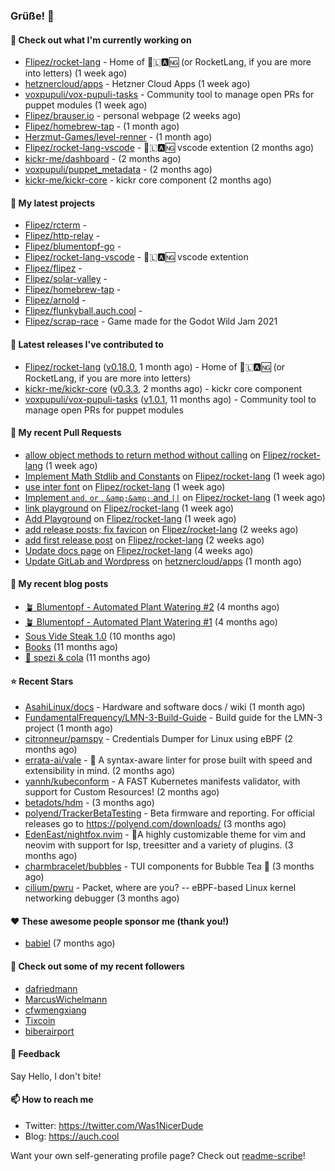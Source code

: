 ### Grüße! 👋

#### 👷 Check out what I'm currently working on

- [Flipez/rocket-lang](https://github.com/Flipez/rocket-lang) - Home of 🚀🇱🅰🆖 (or RocketLang, if you are more into letters) (1 week ago)
- [hetznercloud/apps](https://github.com/hetznercloud/apps) - Hetzner Cloud Apps (1 week ago)
- [voxpupuli/vox-pupuli-tasks](https://github.com/voxpupuli/vox-pupuli-tasks) - Community tool to manage open PRs for puppet modules (1 week ago)
- [Flipez/brauser.io](https://github.com/Flipez/brauser.io) - personal webpage (2 weeks ago)
- [Flipez/homebrew-tap](https://github.com/Flipez/homebrew-tap) -  (1 month ago)
- [Herzmut-Games/level-renner](https://github.com/Herzmut-Games/level-renner) -  (1 month ago)
- [Flipez/rocket-lang-vscode](https://github.com/Flipez/rocket-lang-vscode) - 🚀🇱🅰🆖 vscode extention (2 months ago)
- [kickr-me/dashboard](https://github.com/kickr-me/dashboard) -  (2 months ago)
- [voxpupuli/puppet_metadata](https://github.com/voxpupuli/puppet_metadata) -  (2 months ago)
- [kickr-me/kickr-core](https://github.com/kickr-me/kickr-core) - kickr core component (2 months ago)

#### 🌱 My latest projects

- [Flipez/rcterm](https://github.com/Flipez/rcterm) - 
- [Flipez/http-relay](https://github.com/Flipez/http-relay) - 
- [Flipez/blumentopf-go](https://github.com/Flipez/blumentopf-go) - 
- [Flipez/rocket-lang-vscode](https://github.com/Flipez/rocket-lang-vscode) - 🚀🇱🅰🆖 vscode extention
- [Flipez/flipez](https://github.com/Flipez/flipez) - 
- [Flipez/solar-valley](https://github.com/Flipez/solar-valley) - 
- [Flipez/homebrew-tap](https://github.com/Flipez/homebrew-tap) - 
- [Flipez/arnold](https://github.com/Flipez/arnold) - 
- [Flipez/flunkyball.auch.cool](https://github.com/Flipez/flunkyball.auch.cool) - 
- [Flipez/scrap-race](https://github.com/Flipez/scrap-race) - Game made for the Godot Wild Jam 2021


#### 🔭 Latest releases I've contributed to

- [Flipez/rocket-lang](https://github.com/Flipez/rocket-lang) ([v0.18.0](https://github.com/Flipez/rocket-lang/releases/tag/v0.18.0), 1 month ago) - Home of 🚀🇱🅰🆖 (or RocketLang, if you are more into letters)
- [kickr-me/kickr-core](https://github.com/kickr-me/kickr-core) ([v0.3.3](https://github.com/kickr-me/kickr-core/releases/tag/v0.3.3), 2 months ago) - kickr core component
- [voxpupuli/vox-pupuli-tasks](https://github.com/voxpupuli/vox-pupuli-tasks) ([v1.0.1](https://github.com/voxpupuli/vox-pupuli-tasks/releases/tag/v1.0.1), 11 months ago) - Community tool to manage open PRs for puppet modules

#### 🔨 My recent Pull Requests

- [allow object methods to return method without calling](https://github.com/Flipez/rocket-lang/pull/106) on [Flipez/rocket-lang](https://github.com/Flipez/rocket-lang) (1 week ago)
- [Implement Math Stdlib and Constants](https://github.com/Flipez/rocket-lang/pull/105) on [Flipez/rocket-lang](https://github.com/Flipez/rocket-lang) (1 week ago)
- [use inter font](https://github.com/Flipez/rocket-lang/pull/103) on [Flipez/rocket-lang](https://github.com/Flipez/rocket-lang) (1 week ago)
- [Implement `and`, `or` , `&amp;&amp;` and `||`](https://github.com/Flipez/rocket-lang/pull/102) on [Flipez/rocket-lang](https://github.com/Flipez/rocket-lang) (1 week ago)
- [link playground](https://github.com/Flipez/rocket-lang/pull/101) on [Flipez/rocket-lang](https://github.com/Flipez/rocket-lang) (1 week ago)
- [Add Playground](https://github.com/Flipez/rocket-lang/pull/100) on [Flipez/rocket-lang](https://github.com/Flipez/rocket-lang) (1 week ago)
- [add release posts; fix favicon](https://github.com/Flipez/rocket-lang/pull/99) on [Flipez/rocket-lang](https://github.com/Flipez/rocket-lang) (2 weeks ago)
- [add first release post](https://github.com/Flipez/rocket-lang/pull/98) on [Flipez/rocket-lang](https://github.com/Flipez/rocket-lang) (2 weeks ago)
- [Update docs page](https://github.com/Flipez/rocket-lang/pull/97) on [Flipez/rocket-lang](https://github.com/Flipez/rocket-lang) (4 weeks ago)
- [Update GitLab and Wordpress](https://github.com/hetznercloud/apps/pull/54) on [hetznercloud/apps](https://github.com/hetznercloud/apps) (1 month ago)

#### 📜 My recent blog posts

- [🪴 Blumentopf - Automated Plant Watering #2](https://auch.cool/posts/2022/blumentopf-2/) (4 months ago)
- [🪴 Blumentopf - Automated Plant Watering #1](https://auch.cool/posts/2022/blumentopf-1/) (4 months ago)
- [Sous Vide Steak 1.0](https://auch.cool/posts/2021/sous-vide/sous-vide-steak-1.0/) (10 months ago)
- [Books](https://auch.cool/books/) (11 months ago)
- [🥤 spezi &amp; cola](https://auch.cool/spezi/) (11 months ago)

#### ⭐ Recent Stars

- [AsahiLinux/docs](https://github.com/AsahiLinux/docs) - Hardware and software docs / wiki (1 month ago)
- [FundamentalFrequency/LMN-3-Build-Guide](https://github.com/FundamentalFrequency/LMN-3-Build-Guide) - Build guide for the LMN-3 project (1 month ago)
- [citronneur/pamspy](https://github.com/citronneur/pamspy) - Credentials Dumper for Linux using eBPF (2 months ago)
- [errata-ai/vale](https://github.com/errata-ai/vale) - :pencil: A syntax-aware linter for prose built with speed and extensibility in mind. (2 months ago)
- [yannh/kubeconform](https://github.com/yannh/kubeconform) - A FAST Kubernetes manifests validator, with support for Custom Resources! (2 months ago)
- [betadots/hdm](https://github.com/betadots/hdm) -  (3 months ago)
- [polyend/TrackerBetaTesting](https://github.com/polyend/TrackerBetaTesting) - Beta firmware and reporting. For official releases go to https://polyend.com/downloads/ (3 months ago)
- [EdenEast/nightfox.nvim](https://github.com/EdenEast/nightfox.nvim) - 🦊A highly customizable theme for vim and neovim with support for lsp, treesitter and a variety of plugins. (3 months ago)
- [charmbracelet/bubbles](https://github.com/charmbracelet/bubbles) - TUI components for Bubble Tea 🫧 (3 months ago)
- [cilium/pwru](https://github.com/cilium/pwru) - Packet, where are you? -- eBPF-based Linux kernel networking debugger (3 months ago)

#### ❤️ These awesome people sponsor me (thank you!)

- [babiel](https://github.com/babiel) (7 months ago)

#### 👯 Check out some of my recent followers

- [dafriedmann](https://github.com/dafriedmann)
- [MarcusWichelmann](https://github.com/MarcusWichelmann)
- [cfwmengxiang](https://github.com/cfwmengxiang)
- [Tixcoin](https://github.com/Tixcoin)
- [biberairport](https://github.com/biberairport)

#### 💬 Feedback

Say Hello, I don't bite!

#### 📫 How to reach me

- Twitter: https://twitter.com/Was1NicerDude
- Blog: https://auch.cool

Want your own self-generating profile page? Check out [readme-scribe](https://github.com/muesli/readme-scribe)!
